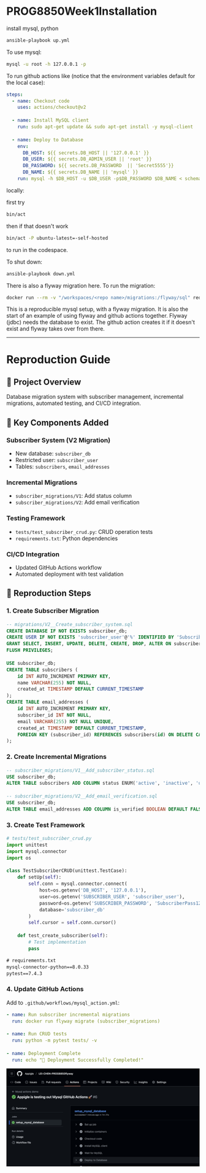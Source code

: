 # PROG8850Week1Installation

install mysql, python

```bash
ansible-playbook up.yml
```

To use mysql:

```bash
mysql -u root -h 127.0.0.1 -p
```

To run github actions like (notice that the environment variables default for the local case):

```yaml
steps:
  - name: Checkout code
    uses: actions/checkout@v2

  - name: Install MySQL client
    run: sudo apt-get update && sudo apt-get install -y mysql-client

  - name: Deploy to Database
    env:
      DB_HOST: ${{ secrets.DB_HOST || '127.0.0.1' }}
      DB_USER: ${{ secrets.DB_ADMIN_USER || 'root' }}
      DB_PASSWORD: ${{ secrets.DB_PASSWORD  || 'Secret5555'}}
      DB_NAME: ${{ secrets.DB_NAME || 'mysql' }}
    run: mysql -h $DB_HOST -u $DB_USER -p$DB_PASSWORD $DB_NAME < schema_changes.sql
```

locally:

first try

```bash
bin/act
```

then if that doesn't work

```bash
bin/act -P ubuntu-latest=-self-hosted
```

to run in the codespace.

To shut down:

```bash
ansible-playbook down.yml
```

There is also a flyway migration here. To run the migration:

```bash
docker run --rm -v "/workspaces/<repo name>/migrations:/flyway/sql" redgate/flyway -user=root -password=Secret5555 -url=jdbc:mysql://172.17.0.1:3306/flyway_test migrate
```

This is a reproducible mysql setup, with a flyway migration. It is also the start of an example of using flyway and github actions together. Flyway (jdbc) needs the database to exist. The github action creates it if it doesn't exist and flyway takes over from there.

---

# Reproduction Guide

## 🎯 Project Overview

Database migration system with subscriber management, incremental migrations, automated testing, and CI/CD integration.

## 📁 Key Components Added

### **Subscriber System (V2 Migration)**

- New database: `subscriber_db`
- Restricted user: `subscriber_user`
- Tables: `subscribers`, `email_addresses`

### **Incremental Migrations**

- `subscriber_migrations/V1`: Add status column
- `subscriber_migrations/V2`: Add email verification

### **Testing Framework**

- `tests/test_subscriber_crud.py`: CRUD operation tests
- `requirements.txt`: Python dependencies

### **CI/CD Integration**

- Updated GitHub Actions workflow
- Automated deployment with test validation

## 🚀 Reproduction Steps

### **1. Create Subscriber Migration**

```sql
-- migrations/V2__Create_subscriber_system.sql
CREATE DATABASE IF NOT EXISTS subscriber_db;
CREATE USER IF NOT EXISTS 'subscriber_user'@'%' IDENTIFIED BY 'SubscriberPass123';
GRANT SELECT, INSERT, UPDATE, DELETE, CREATE, DROP, ALTER ON subscriber_db.* TO 'subscriber_user'@'%';
FLUSH PRIVILEGES;

USE subscriber_db;
CREATE TABLE subscribers (
    id INT AUTO_INCREMENT PRIMARY KEY,
    name VARCHAR(255) NOT NULL,
    created_at TIMESTAMP DEFAULT CURRENT_TIMESTAMP
);
CREATE TABLE email_addresses (
    id INT AUTO_INCREMENT PRIMARY KEY,
    subscriber_id INT NOT NULL,
    email VARCHAR(255) NOT NULL UNIQUE,
    created_at TIMESTAMP DEFAULT CURRENT_TIMESTAMP,
    FOREIGN KEY (subscriber_id) REFERENCES subscribers(id) ON DELETE CASCADE
);
```

### **2. Create Incremental Migrations**

```sql
-- subscriber_migrations/V1__Add_subscriber_status.sql
USE subscriber_db;
ALTER TABLE subscribers ADD COLUMN status ENUM('active', 'inactive', 'unsubscribed') DEFAULT 'active';

-- subscriber_migrations/V2__Add_email_verification.sql
USE subscriber_db;
ALTER TABLE email_addresses ADD COLUMN is_verified BOOLEAN DEFAULT FALSE, ADD COLUMN verified_at TIMESTAMP NULL;
```

### **3. Create Test Framework**

```python
# tests/test_subscriber_crud.py
import unittest
import mysql.connector
import os

class TestSubscriberCRUD(unittest.TestCase):
    def setUp(self):
        self.conn = mysql.connector.connect(
            host=os.getenv('DB_HOST', '127.0.0.1'),
            user=os.getenv('SUBSCRIBER_USER', 'subscriber_user'),
            password=os.getenv('SUBSCRIBER_PASSWORD', 'SubscriberPass123'),
            database='subscriber_db'
        )
        self.cursor = self.conn.cursor()

    def test_create_subscriber(self):
        # Test implementation
        pass
```

```txt
# requirements.txt
mysql-connector-python==8.0.33
pytest==7.4.3
```

### **4. Update GitHub Actions**

Add to `.github/workflows/mysql_action.yml`:

```yaml
- name: Run subscriber incremental migrations
  run: docker run flyway migrate (subscriber_migrations)

- name: Run CRUD tests
  run: python -m pytest tests/ -v

- name: Deployment Complete
  run: echo "🚀 Deployment Successfully Completed!"
```

![github-action-result](./screenshots/github-action-result.png)
